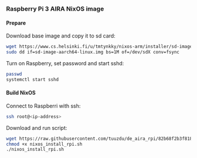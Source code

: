 ### Raspberry Pi 3 AIRA NixOS image

#### Prepare
Download base image and copy it to sd card:
```sh
wget https://www.cs.helsinki.fi/u/tmtynkky/nixos-arm/installer/sd-image-aarch64-linux.img
sudo dd if=sd-image-aarch64-linux.img bs=1M of=/dev/sdX conv=fsync
```
Turn on Raspberry, set password and start sshd:
```sh
passwd
systemctl start sshd
```

#### Build NixOS
Connect to Raspberri with ssh:
```sh
ssh root@<ip-address>
```
Download and run script:
```sh
wget https://raw.githubusercontent.com/tuuzdu/de_aira_rpi/82b68f2b3f81864125096c6762b092260a1bb3c7/nixos_build_rpi.sh
chmod +x nixos_install_rpi.sh
./nixos_install_rpi.sh
```
